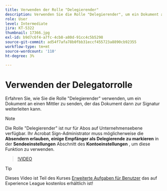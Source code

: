 ```yaml
---
title: Verwenden der Rolle "Delegierender"
description: Verwenden Sie die Rolle "Delegierender", um ein Dokument an einen Vermittler zu senden, der das Dokument dann zur Signatur weiterleiten kann.
role: User
level: Intermediate
jira: KT-5322
thumbnail: 17366.jpg
exl-id: b9d7c6f4-a7fc-4cb8-a80d-91cc4c5b5298
source-git-commit: ad54f7afa78b0fbb31eccf455723a8890cb92355
workflow-type: tm+mt
source-wordcount: '110'
ht-degree: 3%

---
```


# Verwenden der Delegatorrolle

Erfahren Sie, wie Sie die Rolle &quot;Delegierender&quot; verwenden, um ein Dokument an einen Mittler zu senden, der das Dokument dann zur Signatur weiterleiten kann.

>[!NOTE]
>
>Die Rolle &quot;Delegierender&quot; ist nur für Abos auf Unternehmensebene verfügbar. Ihr Acrobat Sign-Administrator muss möglicherweise die **Absendern erlauben, einige Empfänger als Delegierende zu markieren** in der **Sendeeinstellungen** Abschnitt des **Kontoeinstellungen** , um diese Funktion zu verwenden.

>[!VIDEO](https://video.tv.adobe.com/v/343621?quality=12&learn=on&hidetitle=true)

>[!TIP]
>
>Dieses Video ist Teil des Kurses [Erweiterte Aufgaben für Benutzer](https://experienceleague.adobe.com/?recommended=Sign-U-1-2020.3) das auf Experience League kostenlos erhältlich ist!
